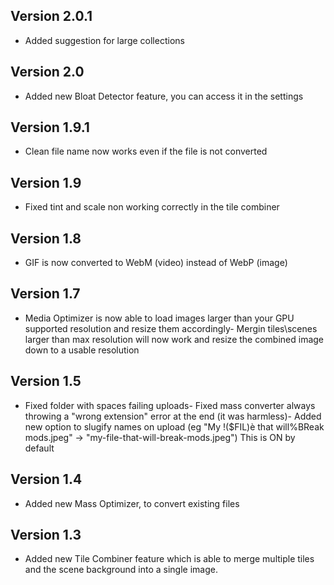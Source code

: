 ## Version 2.0.1
- Added suggestion for large collections

## Version 2.0
- Added new Bloat Detector feature, you can access it in the settings

## Version 1.9.1
- Clean file name now works even if the file is not converted

## Version 1.9
- Fixed tint and scale non working correctly in the tile combiner

## Version 1.8
- GIF is now converted to WebM (video) instead of WebP (image)

## Version 1.7
- Media Optimizer is now able to load images larger than your GPU supported resolution and resize them accordingly- Mergin tiles\scenes larger than max resolution will now work and resize the combined image down to a usable resolution

## Version 1.5
- Fixed folder with spaces failing uploads- Fixed mass converter always throwing a "wrong extension" error at the end (it was harmless)- Added new option to slugify names on upload (eg "My !($FIL)è that will%BReak mods.jpeg" -> "my-file-that-will-break-mods.jpeg") This is ON by default

## Version 1.4
- Added new Mass Optimizer, to convert existing files

## Version 1.3
- Added new Tile Combiner feature which is able to merge multiple tiles and the scene background into a single image.


